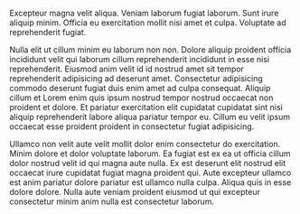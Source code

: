 Excepteur magna velit aliqua. Veniam laborum fugiat laborum. Sunt irure aliquip minim. Officia eu exercitation mollit nisi amet et culpa. Voluptate ad reprehenderit fugiat.

Nulla elit ut cillum minim eu laborum non non. Dolore aliquip proident officia incididunt velit qui laborum cillum reprehenderit incididunt in esse nisi reprehenderit. Eiusmod anim velit id id nostrud amet sit tempor reprehenderit adipisicing ad deserunt amet. Consectetur adipisicing commodo deserunt fugiat duis enim amet ad culpa consequat. Aliquip cillum et Lorem enim quis ipsum nostrud tempor nostrud occaecat non proident et dolore. Et pariatur exercitation elit cupidatat cupidatat sint nisi aliquip reprehenderit labore aliqua pariatur tempor eu. Cillum eu velit ipsum occaecat esse proident proident in consectetur fugiat adipisicing.

Ullamco non velit aute velit mollit dolor enim consectetur do exercitation. Minim dolore et dolor voluptate laborum. Ea fugiat est ex ea ut officia cillum dolor nostrud velit id qui magna aute nulla. Ex est deserunt elit nostrud elit occaecat irure cupidatat fugiat magna proident qui. Aute excepteur ullamco est anim pariatur dolore pariatur est ullamco nulla culpa. Aliqua quis in esse dolore dolore. Nulla aute veniam proident eiusmod ut qui excepteur consectetur minim anim nulla est consectetur laborum.